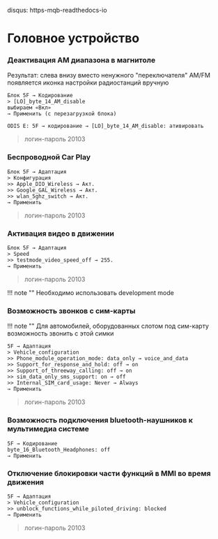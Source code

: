 disqus: https-mqb-readthedocs-io
# Головное устройство

### Деактивация AM диапазона в магнитоле

Результат: слева внизу вместо ненужного "переключателя" AM/FM появляется иконка настройки радиостанций вручную

```
Блок 5F → Кодирование
> [LO]_byte_14_AM_disable
выбираем «Вкл»
→ Применить (с перезагрузкой блока)
```
```
ODIS E: 5F → кодирование → [LO]_byte_14_AM_disable: ативировать
```

> логин-пароль 20103

### Беспроводной Car Play

```
Блок 5F → Адаптация
> Конфигурация
>> Apple_DIO_Wireless → Акт.
>> Google_GAL_Wireless → Акт.
>> wlan_5ghz_switch → Акт.
→ Применить
```

> логин-пароль 20103 

### Активация видео в движении

```
Блок 5F → Адаптация
> Speed
>> testmode_video_speed_off → 255.
→ Применить
```

> логин-пароль 20103 

!!! note ""
    Необходимо использовать development mode  

### Возможность звонков с сим-карты

!!! note ""
    Для автомобилей, оборудованных слотом под сим-карту возможность звонить с этой симки

```
5F → Адаптация
> Vehicle_configuration
>> Phone_module_operation_mode: data_only → voice_and_data
>> Support_for_response_and_hold: off → on
>> Support_of_threeway_calling: off → on
>> sim_data_only_sms_support: on → off
>> Internal_SIM_card_usage: Never → Always
→ Применить
```

> логин-пароль 20103 

### Возможность подключения bluetooth-наушников к мультимедиа системе

```
5F → Кодирование
byte_16_Bluetooth_Headphones: off
→ Применить
```

### Отключение блокировки части функций в MMI во время движения

```
5F → Адаптация
> Vehicle_configuration
>> unblock_functions_while_piloted_driving: blocked
→ Применить
```

> логин-пароль 20103 